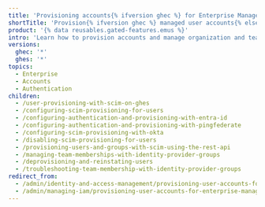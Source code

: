 ```yaml
---
title: 'Provisioning accounts{% ifversion ghec %} for Enterprise Managed Users{% else %} with SCIM{% endif %}'
shortTitle: 'Provision{% ifversion ghec %} managed user accounts{% else %} accounts with SCIM{% endif %}'
product: '{% data reusables.gated-features.emus %}'
intro: 'Learn how to provision accounts and manage organization and team membership for users{% ifversion ghec %} of your {% data variables.enterprise.prodname_emu_enterprise %}{% elsif ghes %} on {% data variables.location.product_location %}{% endif %}.'
versions:
  ghec: '*'
  ghes: '*'
topics:
  - Enterprise
  - Accounts
  - Authentication
children:
  - /user-provisioning-with-scim-on-ghes
  - /configuring-scim-provisioning-for-users
  - /configuring-authentication-and-provisioning-with-entra-id
  - /configuring-authentication-and-provisioning-with-pingfederate
  - /configuring-scim-provisioning-with-okta
  - /disabling-scim-provisioning-for-users
  - /provisioning-users-and-groups-with-scim-using-the-rest-api
  - /managing-team-memberships-with-identity-provider-groups
  - /deprovisioning-and-reinstating-users
  - /troubleshooting-team-membership-with-identity-provider-groups
redirect_from:
  - /admin/identity-and-access-management/provisioning-user-accounts-for-enterprise-managed-users
  - /admin/managing-iam/provisioning-user-accounts-for-enterprise-managed-users
---
```


